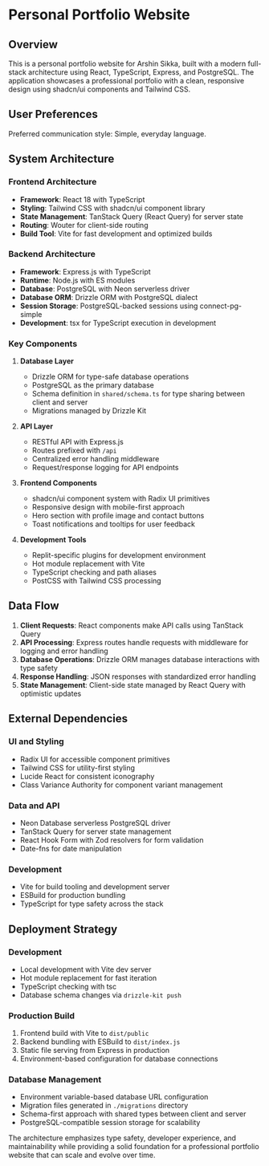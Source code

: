# Personal Portfolio Website

## Overview

This is a personal portfolio website for Arshin Sikka, built with a modern full-stack architecture using React, TypeScript, Express, and PostgreSQL. The application showcases a professional portfolio with a clean, responsive design using shadcn/ui components and Tailwind CSS.

## User Preferences

Preferred communication style: Simple, everyday language.

## System Architecture

### Frontend Architecture
- **Framework**: React 18 with TypeScript
- **Styling**: Tailwind CSS with shadcn/ui component library
- **State Management**: TanStack Query (React Query) for server state
- **Routing**: Wouter for client-side routing
- **Build Tool**: Vite for fast development and optimized builds

### Backend Architecture
- **Framework**: Express.js with TypeScript
- **Runtime**: Node.js with ES modules
- **Database**: PostgreSQL with Neon serverless driver
- **Database ORM**: Drizzle ORM with PostgreSQL dialect
- **Session Storage**: PostgreSQL-backed sessions using connect-pg-simple
- **Development**: tsx for TypeScript execution in development

### Key Components

1. **Database Layer**
   - Drizzle ORM for type-safe database operations
   - PostgreSQL as the primary database
   - Schema definition in `shared/schema.ts` for type sharing between client and server
   - Migrations managed by Drizzle Kit

2. **API Layer**
   - RESTful API with Express.js
   - Routes prefixed with `/api`
   - Centralized error handling middleware
   - Request/response logging for API endpoints

3. **Frontend Components**
   - shadcn/ui component system with Radix UI primitives
   - Responsive design with mobile-first approach
   - Hero section with profile image and contact buttons
   - Toast notifications and tooltips for user feedback

4. **Development Tools**
   - Replit-specific plugins for development environment
   - Hot module replacement with Vite
   - TypeScript checking and path aliases
   - PostCSS with Tailwind CSS processing

## Data Flow

1. **Client Requests**: React components make API calls using TanStack Query
2. **API Processing**: Express routes handle requests with middleware for logging and error handling
3. **Database Operations**: Drizzle ORM manages database interactions with type safety
4. **Response Handling**: JSON responses with standardized error handling
5. **State Management**: Client-side state managed by React Query with optimistic updates

## External Dependencies

### UI and Styling
- Radix UI for accessible component primitives
- Tailwind CSS for utility-first styling
- Lucide React for consistent iconography
- Class Variance Authority for component variant management

### Data and API
- Neon Database serverless PostgreSQL driver
- TanStack Query for server state management
- React Hook Form with Zod resolvers for form validation
- Date-fns for date manipulation

### Development
- Vite for build tooling and development server
- ESBuild for production bundling
- TypeScript for type safety across the stack

## Deployment Strategy

### Development
- Local development with Vite dev server
- Hot module replacement for fast iteration
- TypeScript checking with tsc
- Database schema changes via `drizzle-kit push`

### Production Build
1. Frontend build with Vite to `dist/public`
2. Backend bundling with ESBuild to `dist/index.js`
3. Static file serving from Express in production
4. Environment-based configuration for database connections

### Database Management
- Environment variable-based database URL configuration
- Migration files generated in `./migrations` directory
- Schema-first approach with shared types between client and server
- PostgreSQL-compatible session storage for scalability

The architecture emphasizes type safety, developer experience, and maintainability while providing a solid foundation for a professional portfolio website that can scale and evolve over time.